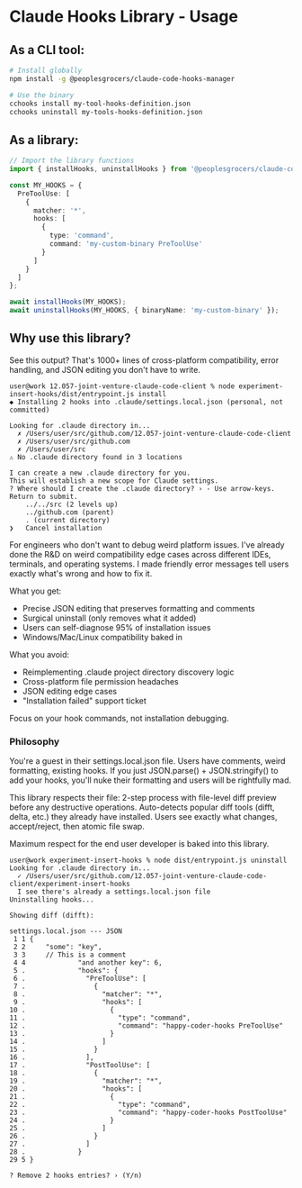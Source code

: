 # Claude Hooks Library - Usage

## As a CLI tool:
```bash
# Install globally
npm install -g @peoplesgrocers/claude-code-hooks-manager

# Use the binary
cchooks install my-tool-hooks-definition.json
cchooks uninstall my-tools-hooks-definition.json
```

## As a library:
```typescript
// Import the library functions
import { installHooks, uninstallHooks } from '@peoplesgrocers/claude-code-hooks-manager/lib';

const MY_HOOKS = {
  PreToolUse: [
    {
      matcher: '*',
      hooks: [
        {
          type: 'command',
          command: 'my-custom-binary PreToolUse'
        }
      ]
    }
  ]
};

await installHooks(MY_HOOKS);
await uninstallHooks(MY_HOOKS, { binaryName: 'my-custom-binary' });
```

## Why use this library?

See this output? That's 1000+ lines of cross-platform compatibility, error
handling, and JSON editing you don't have to write.

```
user@work 12.057-joint-venture-claude-code-client % node experiment-insert-hooks/dist/entrypoint.js install
◆ Installing 2 hooks into .claude/settings.local.json (personal, not committed)

Looking for .claude directory in...
  ✗ /Users/user/src/github.com/12.057-joint-venture-claude-code-client
  ✗ /Users/user/src/github.com
  ✗ /Users/user/src
⚠ No .claude directory found in 3 locations

I can create a new .claude directory for you.
This will establish a new scope for Claude settings.
? Where should I create the .claude directory? › - Use arrow-keys. Return to submit.
    ../../src (2 levels up)
    ../github.com (parent)
    . (current directory)
❯   Cancel installation
```

For engineers who don't want to debug weird platform issues. I've already done
the R&D on weird compatibility edge cases across different IDEs, terminals, and
operating systems. I made friendly error messages tell users exactly what's
wrong and how to fix it.

What you get:
  - Precise JSON editing that preserves formatting and comments
  - Surgical uninstall (only removes what it added)
  - Users can self-diagnose 95% of installation issues
  - Windows/Mac/Linux compatibility baked in

What you avoid:
  - Reimplementing .claude project directory discovery logic
  - Cross-platform file permission headaches
  - JSON editing edge cases
  - "Installation failed" support ticket

Focus on your hook commands, not installation debugging.

### Philosophy
You're a guest in their settings.local.json file. Users have comments, weird
formatting, existing hooks. If you just JSON.parse() + JSON.stringify() to add
your hooks, you'll nuke their formatting and users will be rightfully mad.

This library respects their file: 2-step process with file-level diff preview
before any destructive operations. Auto-detects popular diff tools (difft,
delta, etc.) they already have installed. Users see exactly what changes,
accept/reject, then atomic file swap.

Maximum respect for the end user developer is baked into this library.

```
user@work experiment-insert-hooks % node dist/entrypoint.js uninstall
Looking for .claude directory in...
  ✓ /Users/user/src/github.com/12.057-joint-venture-claude-code-client/experiment-insert-hooks
  I see there's already a settings.local.json file
Uninstalling hooks...

Showing diff (difft):

settings.local.json --- JSON
 1 1 {
 2 2     "some": "key",
 3 3     // This is a comment
 4 4             "and another key": 6,
 5 .             "hooks": {
 6 .               "PreToolUse": [
 7 .                 {
 8 .                   "matcher": "*",
 9 .                   "hooks": [
10 .                     {
11 .                       "type": "command",
12 .                       "command": "happy-coder-hooks PreToolUse"
13 .                     }
14 .                   ]
15 .                 }
16 .               ],
17 .               "PostToolUse": [
18 .                 {
19 .                   "matcher": "*",
20 .                   "hooks": [
21 .                     {
22 .                       "type": "command",
23 .                       "command": "happy-coder-hooks PostToolUse"
24 .                     }
25 .                   ]
26 .                 }
27 .               ]
28 .             }
29 5 }

? Remove 2 hooks entries? › (Y/n)
```
